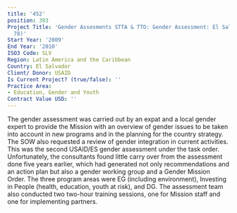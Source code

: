```yaml
---
title: '452'
position: 393
Project Title: 'Gender Assesments STTA & TTO: Gender Assessment: El Salvador (TDY
  78)'
Start Year: '2009'
End Year: '2010'
ISO3 Code: SLV
Region: Latin America and the Caribbean
Country: El Salvador
Client/ Donor: USAID
Is Current Project? (true/false): ''
Practice Area:
- Education, Gender and Youth
Contract Value USD: ''
---
```


The gender assessment was carried out by an expat and a local gender expert to provide the Mission with an overview of gender issues to be taken into account in new programs and in the planning for the country strategy. The SOW also requested a review of gender integration in current activities. This was the second USAID/ES gender assessment under the task order. Unfortunately, the consultants found little carry over from the assessment done five years earlier, which had generated not only recommendations and an action plan but also a gender working group and a Gender Mission Order. The three program areas were EG (including environment), Investing in People (health, education, youth at risk), and DG. The assessment team also conducted two two-hour training sessions, one for Mission staff and one for implementing partners.